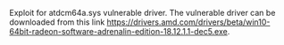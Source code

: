 Exploit for atdcm64a.sys vulnerable driver. The vulnerable driver can be downloaded from this link https://drivers.amd.com/drivers/beta/win10-64bit-radeon-software-adrenalin-edition-18.12.1.1-dec5.exe.
